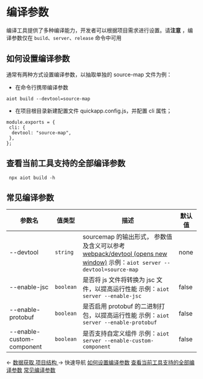 # 编译参数

编译工具提供了多种编译能力，开发者可以根据项目需求进行设置。请**注意** ，编译参数仅在 `build`、`server`、`release` 命令中可用

## 如何设置编译参数
通常有两种方式设置编译参数，以抽取单独的 source-map 文件为例：
  * 在命令行携带编译参数

```
aiot build --devtool=source-map
```

  * 在项目根目录新建配置文件 quickapp.config.js，并配置 cli 属性；

```
module.exports = {
 cli: {
  devtool: "source-map",
 },
};
```

## 查看当前工具支持的全部编译参数
```
 npx aiot build -h
```

## 常见编译参数
参数名 | 值类型 | 描述 | 默认值  
---|---|---|---  
--devtool | `string` | sourcemap 的输出形式， 参数值及含义可以参考 [webpack/devtool (opens new window)](https://www.webpackjs.com/configuration/devtool/#root) 示例：`aiot server --devtool=source-map` | none  
--enable-jsc | `boolean` | 是否将 js 文件将转换为 jsc 文件，以提高运行性能 示例：`aiot server --enable-jsc` | false  
--enable-protobuf | `boolean` | 是否启用 protobuf 的二进制打包，以提高运行性能 示例：`aiot server --enable-protobuf` | false  
--enable-custom-component | `boolean` | 是否支持自定义组件 示例：`aiot server --enable-custom-component` | false  

← [ 数据获取 ](https://iot.mi.com/vela/quickapp/zh/guide/start/data-fetch.html) [ 项目结构 ](https://iot.mi.com/vela/quickapp/zh/guide/framework/project-structure.html) → 
快速导航
[如何设置编译参数](https://iot.mi.com/vela/quickapp/zh/guide/start/toolkit-params.html#如何设置编译参数 "如何设置编译参数")
[查看当前工具支持的全部编译参数](https://iot.mi.com/vela/quickapp/zh/guide/start/toolkit-params.html#查看当前工具支持的全部编译参数 "查看当前工具支持的全部编译参数")
[常见编译参数](https://iot.mi.com/vela/quickapp/zh/guide/start/toolkit-params.html#常见编译参数 "常见编译参数")
